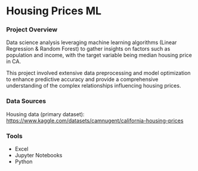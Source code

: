 # Housing Prices ML 

### Project Overview

Data science analysis leveraging machine learning algorithms (Linear Regression & Random Forest) to gather
insights on factors such as population and income, with the target variable being median housing price in CA.

This project involved extensive data preprocessing and model optimization to enhance predictive accuracy and
provide a comprehensive understanding of the complex relationships influencing housing prices.

### Data Sources

Housing data (primary dataset): https://www.kaggle.com/datasets/camnugent/california-housing-prices

### Tools

- Excel
- Jupyter Notebooks
- Python


